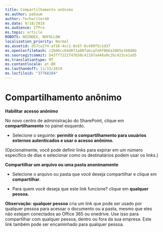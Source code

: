 ```yaml
---
title: Compartilhamento anônimo
ms.author: pebaum
author: Techwriter40
ms.date: 9/18/2018
ms.audience: ITPro
ms.topic: article
ROBOTS: NOINDEX, NOFOLLOW
localization_priority: Normal
ms.assetid: d57ca274-af16-4cc1-8c67-8c499f5c1d37
ms.openlocfilehash: c2b06cc64d071a80fa6cafe0f066a3885e388d6b
ms.sourcegitcommit: b43f77221f47b50c41197a448a9c26c423ce1ad5
ms.translationtype: MT
ms.contentlocale: pt-BR
ms.lasthandoff: 11/15/2019
ms.locfileid: "37768284"
---
```

# <a name="anonymous-sharing"></a>Compartilhamento anônimo

 **Habilitar acesso anônimo**
  
No novo centro de administração do SharePoint, clique em **compartilhamento** no painel esquerdo. 
  
- Selecione o seguinte: **permitir o compartilhamento para usuários externos autenticados e usar o acesso anônimo.**
  
(Opcionalmente, você pode definir links para expirar em um número específico de dias e selecionar como os destinatários podem usar os links.)
    
 **Compartilhar um arquivo ou uma pasta anonimamente**
  
- Selecione o arquivo ou pasta que você deseja compartilhar e clique em **compartilhar**. 
    
- Para quem você deseja que este link funcione? clique em **qualquer pessoa.**
  
 **Observação**: **qualquer pessoa** cria um link que pode ser usado por qualquer pessoa para acessar o documento ou a pasta, mesmo que eles não estejam conectados ao Office 365 ou onedrive. Use isso para compartilhar com qualquer pessoa, dentro ou fora da sua empresa. Este link também pode ser encaminhado para qualquer pessoa. 
    

